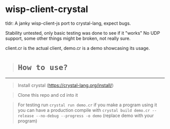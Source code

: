 # wisp-client-crystal
tldr: A janky wisp-client-js port to crystal-lang, expect bugs.

Stability untested, only basic testing was done to see if it "works"
No UDP support, some other things might be broken, not really sure.

client.cr is the actual client, demo.cr is a demo showcasing its usage.
  
> # `How to use?`

-------------------------------------------------------------------------------

> Install crystal (https://crystal-lang.org/install/)

> Clone this repo and cd into it

> For testing run `crystal run demo.cr` if you make a program using it you can have a production compile with `crystal build demo.cr --release --no-debug --progress -o demo` (replace demo with your program)
